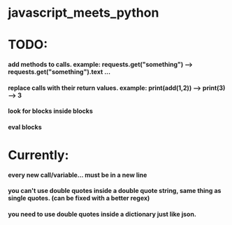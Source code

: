 # javascript_meets_python


# TODO:

#### add methods to calls. example: requests.get("something") --> requests.get("something").text ...
#### replace calls with their return values. example: print(add(1,2)) --> print(3) --> 3
#### look for blocks inside blocks
#### eval blocks

# Currently:

#### every new call/variable... must be in a new line
#### you can't use double quotes inside a double quote string, same thing as single quotes. (can be fixed with a better regex)
#### you need to use double quotes inside a dictionary just like json.

